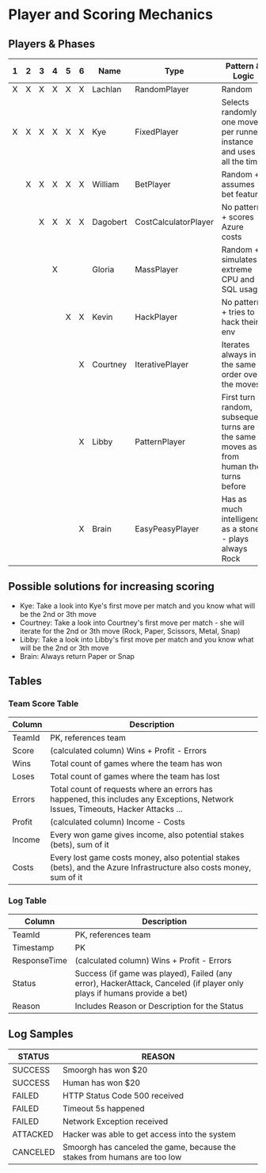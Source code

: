 # Player and Scoring Mechanics

## Players & Phases

| 1   | 2   | 3   | 4   | 5   | 6   | Name     | Type                 | Pattern & Logic                                                                          |
| --- | --- | --- | --- | --- | --- | -------- | -------------------- | ---------------------------------------------------------------------------------------- |
| X   | X   | X   | X   | X   | X   | Lachlan  | RandomPlayer         | Random                                                                                   |
| X   | X   | X   | X   | X   | X   | Kye      | FixedPlayer          | Selects randomly one move per runner instance and uses it all the time                   |
|     | X   | X   | X   | X   | X   | William  | BetPlayer            | Random + assumes bet feature                                                             |
|     |     | X   | X   | X   | X   | Dagobert | CostCalculatorPlayer | No pattern + scores Azure costs                                                          |
|     |     |     | X   |     |     | Gloria   | MassPlayer           | Random + simulates extreme CPU and SQL usage                                             |
|     |     |     |     | X   | X   | Kevin    | HackPlayer           | No pattern + tries to hack their env                                                     |
|     |     |     |     |     | X   | Courtney | IterativePlayer      | Iterates always in the same order over the moves                                         |
|     |     |     |     |     | X   | Libby    | PatternPlayer        | First turn is random, subsequent turns are the same moves as from human the turns before |
|     |     |     |     |     | X   | Brain    | EasyPeasyPlayer      | Has as much intelligence as a stone - plays always Rock                                  |

## Possible solutions for increasing scoring

* Kye: Take a look into Kye's first move per match and you know what will be the 2nd or 3th move
* Courtney: Take a look into Courtney's first move per match - she will iterate for the 2nd or 3th move (Rock, Paper, Scissors, Metal, Snap)
* Libby: Take a look into Libby's first move per match and you know what will be the 2nd or 3th move
* Brain: Always return Paper or Snap

## Tables

### Team Score Table

| Column | Description                                                                                                                      |
| ------ | -------------------------------------------------------------------------------------------------------------------------------- |
| TeamId | PK, references team                                                                                                              |
| Score  | (calculated column) Wins + Profit - Errors                                                                                       |
| Wins   | Total count of games where the team has won                                                                                      |
| Loses  | Total count of games where the team has lost                                                                                     |
| Errors | Total count of requests where an errors has happened, this includes any Exceptions, Network Issues, Timeouts, Hacker Attacks ... |
| Profit | (calculated column) Income - Costs                                                                                               |
| Income | Every won game gives income, also potential stakes (bets), sum of it                                                             |
| Costs  | Every lost game costs money, also potential stakes (bets), and the Azure Infrastructure also costs money, sum of it              |

### Log Table

| Column       | Description                                                                                                             |
| ------------ | ----------------------------------------------------------------------------------------------------------------------- |
| TeamId       | PK, references team                                                                                                     |
| Timestamp    | PK                                                                                                                      |
| ResponseTime | (calculated column) Wins + Profit - Errors                                                                              |
| Status       | Success (if game was played), Failed (any error), HackerAttack, Canceled (if player only plays if humans provide a bet) |
| Reason       | Includes Reason or Description for the Status                                                                           |

## Log Samples

| STATUS   | REASON                                                                    |
| -------- | ------------------------------------------------------------------------- |
| SUCCESS  | Smoorgh has won $20                                                       |
| SUCCESS  | Human has won $20                                                         |
| FAILED   | HTTP Status Code 500 received                                             |
| FAILED   | Timeout 5s happened                                                       |
| FAILED   | Network Exception received                                                |
| ATTACKED | Hacker was able to get access into the system                             |
| CANCELED | Smoorgh has canceled the game, because the stakes from humans are too low |
